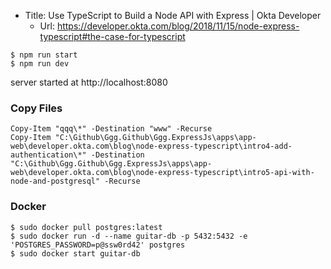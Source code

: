 * Title:	Use TypeScript to Build a Node API with Express | Okta Developer
  * Url:	https://developer.okta.com/blog/2018/11/15/node-express-typescript#the-case-for-typescript

```
$ npm run start
$ npm run dev
```
server started at http://localhost:8080

### Copy Files
```
Copy-Item "qqq\*" -Destination "www" -Recurse
Copy-Item "C:\Github\Ggg.Github\Ggg.ExpressJs\apps\app-web\developer.okta.com\blog\node-express-typescript\intro4-add-authentication\*" -Destination "C:\Github\Ggg.Github\Ggg.ExpressJs\apps\app-web\developer.okta.com\blog\node-express-typescript\intro5-api-with-node-and-postgresql" -Recurse
```

### Docker
```
$ sudo docker pull postgres:latest
$ sudo docker run -d --name guitar-db -p 5432:5432 -e 'POSTGRES_PASSWORD=p@ssw0rd42' postgres
$ sudo docker start guitar-db
```